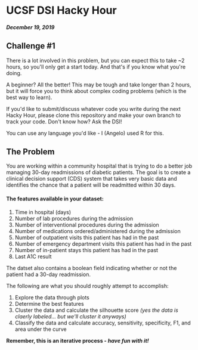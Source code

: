 # UCSF DSI Hacky Hour
##### December 19, 2019

## Challenge #1

There is a lot involved in this problem, but you can expect this to take ~2 hours, so you'll only get a start today. And that's if you know what you're doing.

A beginner? All the better! This may be tough and take longer than 2 hours, but it will force you to think about complex coding problems (which is the best way to learn).

If you'd like to submit/discuss whatever code you write during the next Hacky Hour, please clone this repository and make your own branch to track your code. Don't know how? Ask the DSI!

You can use any language you'd like - I (Angelo) used R for this.

## The Problem 

You are working within a community hospital that is trying to do a better job managing 30-day readmissions of diabetic patients.  The goal is to create a clinical decision support (CDS) system that takes very basic data and identifies the chance that a patient will
be readmitted within 30 days.

#### The features available in your dataset:

1. Time in hospital (days)
2. Number of lab procedures during the admission
3. Number of interventional procedures during the admission
4. Number of medications ordered/administered during the admission
5. Number of outpatient visits this patient has had in the past
6. Number of emergency department visits this patient has had in the past
7. Number of in-patient stays this patient has had in the past
8. Last A1C result

The datset also contains a boolean field indicating whether or not the patient had a 30-day readmission.

The following are what you should roughly attempt to accomplish:

1. Explore the data through plots
2. Determine the best features
3. Cluster the data and calculate the silhouette score _(yes the data is claerly labeled... but we'll cluster it anyways)_
4. Classify the data and calculate accuracy, sensitivity, specificity, F1, and area under the curve

**Remember, this is an iterative process - _have fun with it!_**